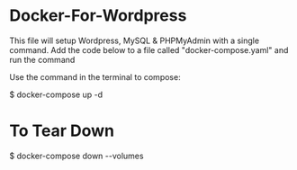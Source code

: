 # Docker-For-Wordpress
This file will setup Wordpress, MySQL &amp; PHPMyAdmin with a single command. Add the code below to a file called "docker-compose.yaml" and run the command


Use the command in the terminal to compose:

$ docker-compose up -d

# To Tear Down
$ docker-compose down --volumes
